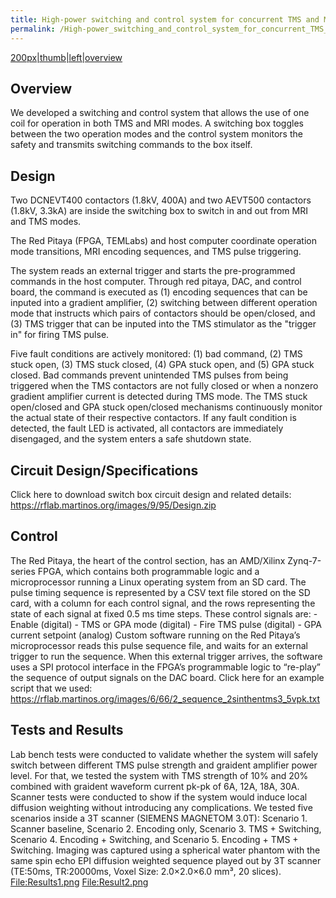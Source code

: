 ```yaml
---
title: High-power switching and control system for concurrent TMS and MRI (under construction...)
permalink: /High-power_switching_and_control_system_for_concurrent_TMS_and_MRI_(under_construction...)/
---
```


<a href="/File:Highpowerswitch_overview.png" class="wikilink"
title="200px|thumb|left|overview">200px|thumb|left|overview</a>

## Overview

We developed a switching and control system that allows the use of one
coil for operation in both TMS and MRI modes. A switching box toggles
between the two operation modes and the control system monitors the
safety and transmits switching commands to the box itself.

## Design

Two DCNEVT400 contactors (1.8kV, 400A) and two AEVT500 contactors
(1.8kV, 3.3kA) are inside the switching box to switch in and out from
MRI and TMS modes.

The Red Pitaya (FPGA, TEMLabs) and host computer coordinate operation
mode transitions, MRI encoding sequences, and TMS pulse triggering.

The system reads an external trigger and starts the pre-programmed
commands in the host computer. Through red pitaya, DAC, and control
board, the command is executed as (1) encoding sequences that can be
inputed into a gradient amplifier, (2) switching between different
operation mode that instructs which pairs of contactors should be
open/closed, and (3) TMS trigger that can be inputed into the TMS
stimulator as the "trigger in" for firing TMS pulse.

Five fault conditions are actively monitored: (1) bad command, (2) TMS
stuck open, (3) TMS stuck closed, (4) GPA stuck open, and (5) GPA stuck
closed. Bad commands prevent unintended TMS pulses from being triggered
when the TMS contactors are not fully closed or when a nonzero gradient
amplifier current is detected during TMS mode. The TMS stuck open/closed
and GPA stuck open/closed mechanisms continuously monitor the actual
state of their respective contactors. If any fault condition is
detected, the fault LED is activated, all contactors are immediately
disengaged, and the system enters a safe shutdown state.

## Circuit Design/Specifications

Click here to download switch box circuit design and related details:
<a href="/_https://rflab.martinos.org/images/9/95/Design.zip"
class="wikilink"
title=" https://rflab.martinos.org/images/9/95/Design.zip">
<span>https://rflab.martinos.org/images/9/95/Design.zip</span></a>

## Control

The Red Pitaya, the heart of the control section, has an AMD/Xilinx
Zynq-7-series FPGA, which contains both programmable logic and a
microprocessor running a Linux operating system from an SD card. The
pulse timing sequence is represented by a CSV text file stored on the SD
card, with a column for each control signal, and the rows representing
the state of each signal at fixed 0.5 ms time steps. These control
signals are: - Enable (digital) - TMS or GPA mode (digital) - Fire TMS
pulse (digital) - GPA current setpoint (analog) Custom software running
on the Red Pitaya’s microprocessor reads this pulse sequence file, and
waits for an external trigger to run the sequence. When this external
trigger arrives, the software uses a SPI protocol interface in the
FPGA’s programmable logic to “re-play” the sequence of output signals on
the DAC board. Click here for an example script that we used: <a
href="/_https://rflab.martinos.org/images/6/66/2_sequence_2sinthentms3_5vpk.txt"
class="wikilink"
title=" https://rflab.martinos.org/images/6/66/2_sequence_2sinthentms3_5vpk.txt ">
<span>https://rflab.martinos.org/images/6/66/2_sequence_2sinthentms3_5vpk.txt</span>
</a>

## Tests and Results

Lab bench tests were conducted to validate whether the system will
safely switch between different TMS pulse strength and graident
amplifier power level. For that, we tested the system with TMS strength
of 10% and 20% combined with graident waveform current pk-pk of 6A, 12A,
18A, 30A. Scanner tests were conducted to show if the system would
induce local diffusion weighting without introducing any complications.
We tested five scenarios inside a 3T scanner (SIEMENS MAGNETOM 3.0T):
Scenario 1. Scanner baseline, Scenario 2. Encoding only, Scenario 3.
TMS + Switching, Scenario 4. Encoding + Switching, and Scenario 5.
Encoding + TMS + Switching. Imaging was captured using a spherical water
phantom with the same spin echo EPI diffusion weighted sequence played
out by 3T scanner (TE:50ms, TR:20000ms, Voxel Size: 2.0×2.0×6.0 mm³, 20
slices). <a href="/File:Results1.png" class="wikilink"
title="File:Results1.png"><span>File:Results1.png</span></a>
<a href="/File:Result2.png" class="wikilink"
title="File:Result2.png"><span>File:Result2.png</span></a>